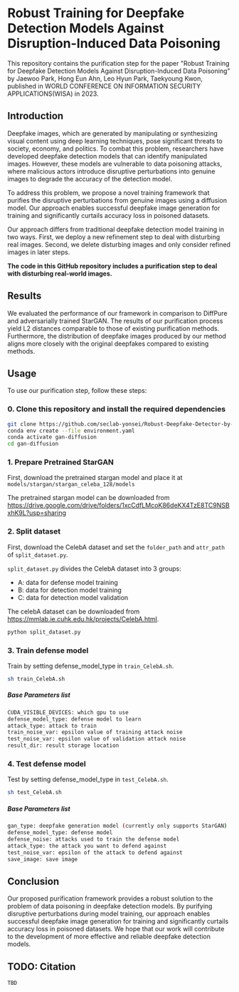 # Robust Training for Deepfake Detection Models Against Disruption-Induced Data Poisoning

This repository contains the purification step for the paper "Robust Training for Deepfake Detection Models Against Disruption-Induced Data Poisoning" by Jaewoo Park, Hong Eun Ahn, Leo Hyun Park, Taekyoung Kwon, published in WORLD CONFERENCE ON INFORMATION SECURITY APPLICATIONS(WISA) in 2023.

## Introduction

Deepfake images, which are generated by manipulating or synthesizing visual content using deep learning techniques, pose significant threats to society, economy, and politics. To combat this problem, researchers have developed deepfake detection models that can identify manipulated images. However, these models are vulnerable to data poisoning attacks, where malicious actors introduce disruptive perturbations into genuine images to degrade the accuracy of the detection model.


To address this problem, we propose a novel training framework that purifies the disruptive perturbations from genuine images using a diffusion model. Our approach enables successful deepfake image generation for training and significantly curtails accuracy loss in poisoned datasets.


Our approach differs from traditional deepfake detection model training in two ways. First, we deploy a new refinement step to deal with disturbing real images. Second, we delete disturbing images and only consider refined images in later steps.

**The code in this GitHub repository includes a purification step to deal with disturbing real-world images.**

## Results

We evaluated the performance of our framework in comparison to DiffPure and adversarially trained StarGAN. The results of our purification process yield L2 distances comparable to those of existing purification methods. Furthermore, the distribution of deepfake images produced by our method aligns more closely with the original deepfakes compared to existing methods.

## Usage

To use our purification step, follow these steps:

### 0. Clone this repository and install the required dependencies
```bash
git clone https://github.com/seclab-yonsei/Robust-Deepfake-Detector-by-DDPM
conda env create --file environment.yaml
conda activate gan-diffusion
cd gan-diffusion
```

### 1. Prepare Pretrained StarGAN
First, download the pretrained stargan model and place it at `models/stargan/stargan_celeba_128/models`

The pretrained stargan model can be downloaded from https://drive.google.com/drive/folders/1xcCdfLMcoK86deKX4TzE8TC9NSBxhK9L?usp=sharing



### 2. Split dataset
First, download the CelebA dataset and set the `folder_path` and  `attr_path` of `split_dataset.py`.


`split_dataset.py` divides the CelebA dataset into 3 groups:

- A: data for defense model training
- B: data for detection model training
- C: data for detection model validation



The celebA dataset can be downloaded from https://mmlab.ie.cuhk.edu.hk/projects/CelebA.html.


```bash
python split_dataset.py
```


### 3. Train defense model
Train by setting defense_model_type in `train_CelebA.sh`.
```bash
sh train_CelebA.sh
```

##### Base Parameters list
```bash
CUDA_VISIBLE_DEVICES: which gpu to use
defense_model_type: defense model to learn
attack_type: attack to train
train_noise_var: epsilon value of training attack noise
test_noise_var: epsilon value of validation attack noise
result_dir: result storage location
```

### 4.  Test defense model
Test by setting defense_model_type in `test_CelebA.sh`.
```bash
sh test_CelebA.sh
```

##### Base Parameters list
```bash
gan_type: deepfake generation model (currently only supports StarGAN)
defense_model_type: defense model
defense_noise: attacks used to train the defense model
attack_type: the attack you want to defend against
test_noise_var: epsilon of the attack to defend against
save_image: save image
```


## Conclusion
Our proposed purification framework provides a robust solution to the problem of data poisoning in deepfake detection models. By purifying disruptive perturbations during model training, our approach enables successful deepfake image generation for training and significantly curtails accuracy loss in poisoned datasets. We hope that our work will contribute to the development of more effective and reliable deepfake detection models.

## TODO: Citation
```
TBD
```


